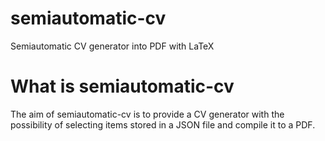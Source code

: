 # semiautomatic-cv
Semiautomatic CV generator into PDF with LaTeX 

# What is semiautomatic-cv
The aim of semiautomatic-cv is to provide a CV generator with the possibility of selecting items stored in a JSON file and compile it to a PDF.
